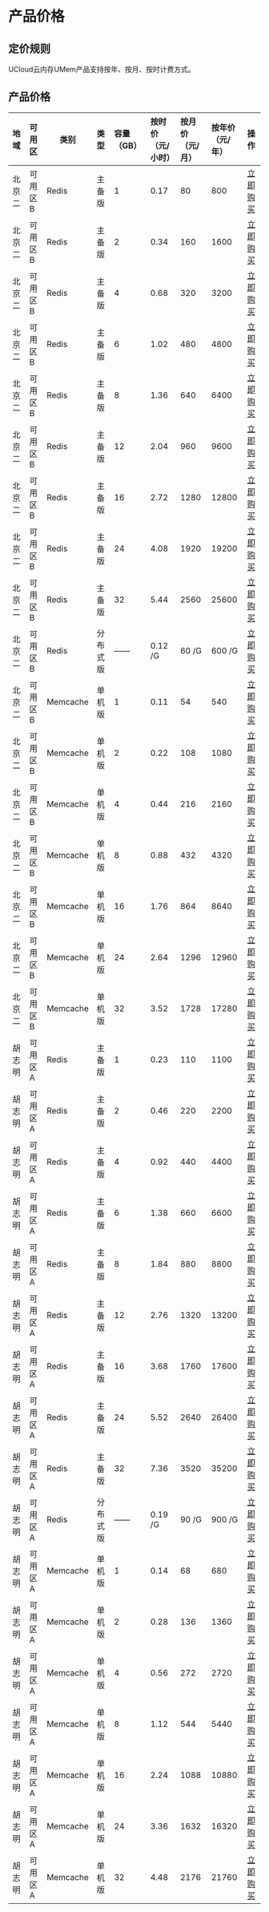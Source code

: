 # 产品价格

## 定价规则

UCloud云内存UMem产品支持按年、按月、按时计费方式。

## 产品价格

<!-- udocs:price -->
| 地域   | 可用区  | 类别 | 类型     |  容量（GB） | 按时价（元/小时） | 按月价（元/月） | 按年价（元/年） | 操作                                                   |
| :----- | :------ | ---- | :------- | :--------- | :---------------- | :-------------- | :-------------- | :----------------------------------------------------- |
| 北京二 | 可用区B | Redis | 主备版 |  1          | 0.17               | 80             | 800            | [立即购买](https://console.ucloud.cn/umem/redis/create) |
| 北京二 | 可用区B | Redis | 主备版 |  2          | 0.34               | 160             | 1600            | [立即购买](https://console.ucloud.cn/umem/redis/create) |
| 北京二 | 可用区B | Redis | 主备版 |  4          | 0.68               | 320             | 3200            | [立即购买](https://console.ucloud.cn/umem/redis/create) |
| 北京二 | 可用区B | Redis | 主备版 |  6          | 1.02               | 480             | 4800            | [立即购买](https://console.ucloud.cn/umem/redis/create) |
| 北京二 | 可用区B | Redis | 主备版 |  8          | 1.36               | 640             | 6400            | [立即购买](https://console.ucloud.cn/umem/redis/create) |
| 北京二 | 可用区B | Redis | 主备版 |  12          | 2.04              | 960             | 9600            | [立即购买](https://console.ucloud.cn/umem/redis/create) |
| 北京二 | 可用区B | Redis | 主备版 |  16          | 2.72               | 1280             | 12800            | [立即购买](https://console.ucloud.cn/umem/redis/create) |
| 北京二 | 可用区B | Redis | 主备版 |  24          | 4.08               | 1920             | 19200            | [立即购买](https://console.ucloud.cn/umem/redis/create) |
| 北京二 | 可用区B | Redis | 主备版 |  32          | 5.44               | 2560             | 25600            | [立即购买](https://console.ucloud.cn/umem/redis/create) |
| 北京二 | 可用区B | Redis | 分布式版 |  ——         | 0.12 /G              | 60 /G            | 600 /G           | [立即购买](https://console.ucloud.cn/umem/redis/create) |
| 北京二 | 可用区B | Memcache | 单机版 |  1         | 0.11              | 54            | 540           | [立即购买](https://console.ucloud.cn/umem/memcache/create) |
| 北京二 | 可用区B | Memcache | 单机版 |  2         | 0.22              | 108            | 1080           | [立即购买](https://console.ucloud.cn/umem/memcache/create) |
| 北京二 | 可用区B | Memcache | 单机版 |  4         | 0.44              | 216            | 2160           | [立即购买](https://console.ucloud.cn/umem/memcache/create) |
| 北京二 | 可用区B | Memcache | 单机版 |  8         | 0.88              | 432            | 4320           | [立即购买](https://console.ucloud.cn/umem/memcache/create) |
| 北京二 | 可用区B | Memcache | 单机版 |  16         | 1.76              | 864            | 8640           | [立即购买](https://console.ucloud.cn/umem/memcache/create) |
| 北京二 | 可用区B | Memcache | 单机版 |  24         | 2.64              | 1296           | 12960           | [立即购买](https://console.ucloud.cn/umem/memcache/create) |
| 北京二 | 可用区B | Memcache | 单机版 |  32         | 3.52              | 1728            | 17280           | [立即购买](https://console.ucloud.cn/umem/memcache/create) |
| 胡志明 | 可用区A | Redis | 主备版 |  1          | 0.23              | 110             | 1100            | [立即购买](https://console.ucloud.cn/umem/redis/create) |
| 胡志明 | 可用区A | Redis | 主备版 |  2          | 0.46               | 220             | 2200            | [立即购买](https://console.ucloud.cn/umem/redis/create) |
| 胡志明 | 可用区A | Redis | 主备版 |  4          | 0.92               | 440             | 4400            | [立即购买](https://console.ucloud.cn/umem/redis/create) |
| 胡志明 | 可用区A | Redis | 主备版 |  6          | 1.38               | 660             | 6600            | [立即购买](https://console.ucloud.cn/umem/redis/create) |
| 胡志明 | 可用区A | Redis | 主备版 |  8          | 1.84               | 880             | 8800            | [立即购买](https://console.ucloud.cn/umem/redis/create) |
| 胡志明 | 可用区A | Redis | 主备版 |  12          | 2.76             | 1320             | 13200            | [立即购买](https://console.ucloud.cn/umem/redis/create) |
| 胡志明 | 可用区A | Redis | 主备版 |  16          | 3.68               | 1760             | 17600            | [立即购买](https://console.ucloud.cn/umem/redis/create) |
| 胡志明 | 可用区A | Redis | 主备版 |  24          | 5.52              | 2640             | 26400            | [立即购买](https://console.ucloud.cn/umem/redis/create) |
| 胡志明 | 可用区A | Redis | 主备版 |  32          | 7.36              | 3520             | 35200            | [立即购买](https://console.ucloud.cn/umem/redis/create) |
| 胡志明 | 可用区A | Redis | 分布式版 |  ——         | 0.19 /G              | 90 /G            | 900 /G           | [立即购买](https://console.ucloud.cn/umem/redis/create) |
| 胡志明 | 可用区A | Memcache | 单机版 |  1         | 0.14              | 68            | 680           | [立即购买](https://console.ucloud.cn/umem/memcache/create) |
| 胡志明 | 可用区A | Memcache | 单机版 |  2         | 0.28              | 136           | 1360           | [立即购买](https://console.ucloud.cn/umem/memcache/create) |
| 胡志明 | 可用区A | Memcache | 单机版 |  4         | 0.56              | 272            | 2720           | [立即购买](https://console.ucloud.cn/umem/memcache/create) |
| 胡志明 | 可用区A | Memcache | 单机版 |  8         | 1.12              | 544            | 5440           | [立即购买](https://console.ucloud.cn/umem/memcache/create) |
| 胡志明 | 可用区A | Memcache | 单机版 |  16         | 2.24              | 1088            | 10880           | [立即购买](https://console.ucloud.cn/umem/memcache/create) |
| 胡志明 | 可用区A | Memcache | 单机版 |  24         | 3.36             | 1632           | 16320           | [立即购买](https://console.ucloud.cn/umem/memcache/create) |
| 胡志明 | 可用区A | Memcache | 单机版 |  32         | 4.48              | 2176            | 21760           | [立即购买](https://console.ucloud.cn/umem/memcache/create) |

